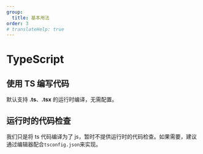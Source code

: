 ```yaml
---
group:
  title: 基本用法
order: 3
# translateHelp: true
---
```


# <strong>TypeScript</strong>

## <strong>使用 TS 编写代码</strong>

默认支持 <strong>.ts</strong>、<strong>.tsx</strong> 的运行时编译，无需配置。

## <strong>运行时的代码检查</strong>

我们只是将 ts 代码编译为了 js，暂时不提供运行时的代码检查。如果需要，建议通过编辑器配合`tsconfig.json`来实现。

